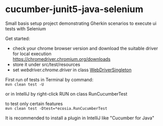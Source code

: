 # cucumber-junit5-java-selenium

Small basis setup project demonstrating Gherkin scenarios to execute ui tests with Selenium

Get started:
<br>

- check your chrome browser version and download the suitable driver for local execution
  <br>https://chromedriver.chromium.org/downloads
- store it under src/test/resources
- set *webdriver.chrome.driver* in class [WebDriverSingleton](src/test/java/ui/driver/WebDriverSingleton.java)

First run of tests in Terminal by command:
<br>
`mvn clean test -U`

or in IntelliJ by right-click RUN on class RunCucumberTest

to test only certain features
<br>
`mvn clean test -Dtest=*ecosia.RunCucumberTest`

It is recommended to install a plugin in IntelliJ like "Cucumber for Java"